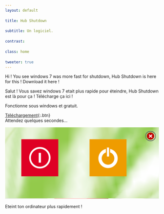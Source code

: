 ```yaml
---
layout: default

title: Hub Shutdown

subtitle: Un logiciel.

contrast:

class: home

tweeter: true
---
```


Hi ! You see windows 7 was more fast for shutdown, Hub Shutdown is here for this !
Download it here !

Salut ! Vous savez windows 7 etait plus rapide pour éteindre, Hub Shutdown est là pour ça !
Télécharge ça ici !

Fonctionne sous windows et gratuit.

[Téléchargement](https://raw.githubusercontent.com/cedced19/Hub-Shutdown/master/setup/Hub%20Shutdown.exe){:.btn}  
Attendez quelques secondes...  


![](demo.png)

Eteint ton ordinateur plus rapidement !

